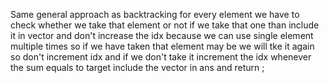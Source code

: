 Same general approach as backtracking for every element we have to check whether we take that element or  not if we take that one than include it in vector and don't increase the idx because we can use single element multiple times so if we have taken that element may be we will tke it again so don't increment idx and if we don't take it increment the idx whenever the sum equals to target include the vector in ans and return ;